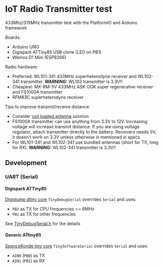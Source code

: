 IoT Radio Transmitter test
==========================

433Mhz/315MHz transmitter test with the PlatformIO and Arduino framework

Boards:
* Arduino UNO
* Digispark ATTiny85 USB clone (LED on PB1)
* Wemos D1 Mini (ESP8266)

Radio hardware:
* Preferred: WL101-341 433MHz superheterodyne receiver and WL102-341 transmitter. **WARNING:** WL102 transmitter is 3.3V!!
* Cheapest: MX-RM-5V 433MHz ASK OOK super regenerative receiver and FS1000A transmitter
* RFM83C superheterodyne receiver

Tips to improve transmit/receive distance:
* Consider [coil loaded antenna](https://www.instructables.com/433-MHz-Coil-loaded-antenna/) solution
* FS1000A transmitter can use anything from 3.3V to 12V. Increasing voltage will increase transmit distance. If you are using voltage regulator, attach transmitter directly to the battery. Receivers needs 5V, it doesn't work on 3.3V unless otherwise is mentioned in specs
* For WL101-341 and WL102-341 use bundled antennas (short for TX, long for RX). **WARNING:** WL102-341 transmitter is 3.3V!!

Development
-----------

### UART (Serial)

#### Digispark ATTiny85

[Digistump dtiny core](https://github.com/ArminJo/DigistumpArduino) `TinyDebugSerial` overrides `Serial` and uses:
- `PB3` as TX for CPU frequencies <= 8MHz
- `PB2` as TX for other frequencies

See [TinyDebugSerial.h](https://github.com/ArminJo/DigistumpArduino/blob/master/digistump-avr/cores/tiny/TinyDebugSerial.h) for the details

#### Generic ATtiny85

[SpenceKonde tiny core](https://github.com/SpenceKonde/ATTinyCore/blob/master/avr/extras/ATtiny_x5.md#uart-serial-support) `TinySoftwareSerial` overrides `Serial` and uses:
- `AIN0` (`PB0`) as TX
- `AIN1` (`PB1`) as RX
